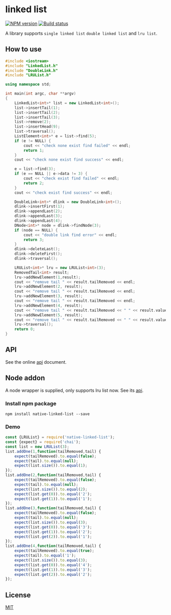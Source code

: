 # linked list

[![NPM version](https://img.shields.io/npm/v/native-linked-list.svg?style=flat-square)](https://npmjs.com/package/native-linked-list)
[![Build status](https://travis-ci.org/yunnysunny/linkedlist.svg?branch=master)](https://travis-ci.org/yunnysunny/linkedlist)

A library supports `single linked list` `double linked list` and `lru list`.

## How to use

```c++
#include <iostream>
#include "LinkedList.h"
#include "DoubleLink.h"
#include "LRUList.h"

using namespace std;

int main(int argc, char **argv)
{
    LinkedList<int>* list = new LinkedList<int>();
    list->insertTail(1);
    list->insertTail(2);
    list->insertTail(3);
    list->remove(2);
    list->insertHead(9);
    list->traversal();
    ListElement<int>* e = list->find(5);
    if (e != NULL) {
        cout << "check none exist find failed" << endl;
        return 1;
    }
    cout << "check none exist find success" << endl;

    e = list->find(3);
    if (e == NULL || e->data != 3) {
        cout << "check exist find failed" << endl;
        return 2;
    }
    cout << "check exist find success" << endl;

    DoubleLink<int>* dlink = new DoubleLink<int>();
    dlink->insertFirst(1);
    dlink->appendLast(2);
    dlink->appendLast(3);
    dlink->appendLast(4);
    DNode<int>* node = dlink->findNode(3);
    if (node == NULL) {
        cout << "double link find error" << endl;
        return 3;
    }
    dlink->deleteLast();
    dlink->deleteFirst();
    dlink->traversal();

    LRUList<int>* lru = new LRUList<int>(3);
    RemovedTail<int> result;
    lru->addNewElement(1,result);
    cout << "remove tail " << result.tailRemoved << endl;
    lru->addNewElement(2, result);
    cout << "remove tail " << result.tailRemoved << endl;
    lru->addNewElement(3, result);
    cout << "remove tail " << result.tailRemoved << endl;
    lru->addNewElement(4, result);
    cout << "remove tail " << result.tailRemoved << " " << result.value << endl;
    lru->addNewElement(5, result);
    cout << "remove tail " << result.tailRemoved << " " << result.value << endl;
    lru->traversal();
	return 0;
}
```

## API

See the online [api](doc/cppapi.md) document.

## Node addon

A node wrapper is supplied, only supports lru list now. See its [api](https://doclets.io/yunnysunny/linkedlist/master).

### Install npm package

```
npm install native-linked-list --save
```

### Demo

```javascript
const {LRUList} = require('native-linked-list');
const {expect} = require('chai');
const list = new LRUList(3);
list.addOne(1,function(tailRemoved,tail) {
    expect(tailRemoved).to.equal(false);
    expect(tail).to.equal(null);
    expect(list.size()).to.equal(1);
});
list.addOne(2,function(tailRemoved,tail) {
    expect(tailRemoved).to.equal(false);
    expect(tail).to.equal(null);
    expect(list.size()).to.equal(2);
    expect(list.get(0)).to.equal('2');
    expect(list.get(1)).to.equal('1');
});
list.addOne(3,function(tailRemoved,tail) {
    expect(tailRemoved).to.equal(false);
    expect(tail).to.equal(null);
    expect(list.size()).to.equal(3);
    expect(list.get(0)).to.equal('3');
    expect(list.get(1)).to.equal('2');
    expect(list.get(2)).to.equal('1');
});
list.addOne(4,function(tailRemoved,tail) {
    expect(tailRemoved).to.equal(true);
    expect(tail).to.equal('1');
    expect(list.size()).to.equal(3);
    expect(list.get(0)).to.equal('4');
    expect(list.get(1)).to.equal('3');
    expect(list.get(2)).to.equal('2');
});
```

## License

[MIT](LICENSE)